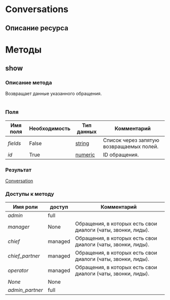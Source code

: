 
# Conversations

## Описание ресурса

# Методы

## show

### Описание метода
Возвращает данные указанного обращения.<br/><br/>
### Поля

| Имя поля | Необходимость | Тип данных | Комментарий |
|---|---|---|---|
|*fields*|False|[string](/types/string)|Список через запятую возвращаемых полей.<br/>|
|*id*|True|[numeric](/types/numeric)|ID обращения.<br/>|

### Результат
[Conversation](/types/Conversation)
### Доступы к методу

| Имя роли | доступ | Комментарий |
|---|---|---|
|*admin*|full||
|*manager*|None|Обращения, в которых есть свои диалоги (чаты, звонки, лиды).|
|*chief*|managed|Обращения, в которых есть свои диалоги (чаты, звонки, лиды).|
|*chief_partner*|managed|Обращения, в которых есть свои диалоги (чаты, звонки, лиды).|
|*operator*|managed|Обращения, в которых есть свои диалоги (чаты, звонки, лиды).|
|*None*|None||
|*admin_partner*|full||
